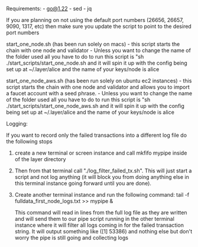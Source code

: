 Requirements:
    - go@1.22
    - sed
    - jq

If you are planning on not using the default port numbers (26656, 26657, 9090, 1317, etc) then make sure you update the script to point to the desired port numbers

start_one_node.sh (has been run solely on macs)
    - this script starts the chain with one node and validator
    - Unless you want to change the name of the folder used all you have to do to run this script is "sh ./start_scripts/start_one_node.sh and it will spin it up with the config being set up at ~/.layer/alice and the name of your keys/node is alice


start_one_node_aws.sh (has been run solely on ubuntu ec2 instances)
    - this script starts the chain with one node and validator and allows you to import a faucet account with a seed phrase.
    - Unless you want to change the name of the folder used all you have to do to run this script is "sh ./start_scripts/start_one_node_aws.sh and it will spin it up with the config being set up at ~/.layer/alice and the name of your keys/node is alice


Logging:

If you want to record only the failed transactions into a different log file do the following stops

1. create a new terminal or screen instance and call mkfifo mypipe inside of the layer directory

2. Then from that terminal call "./log_filter_failed_tx.sh". This will just start a script and not log anything (it will block you from doing anything else in this terminal instance going forward until you are done).

3. Create another terminal instance and run the following command: tail -f fulldata_first_node_logs.txt >> mypipe &

    This command will read in lines from the full log file as they are written and will send them to our pipe script running in the other terminal instance where it will filter all logs coming in for the failed transaction string. It will output something like ([1] 53386) and nothing else but don't worry the pipe is still going and collecting logs

